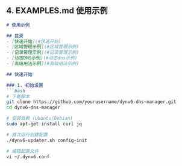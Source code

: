 
## 4. EXAMPLES.md 使用示例

```markdown
# 使用示例

## 目录
- [快速开始](#快速开始)
- [区域管理示例](#区域管理示例)
- [记录管理示例](#记录管理示例)
- [动态DNS示例](#动态dns示例)
- [高级用法示例](#高级用法示例)

## 快速开始

### 1. 初始设置
```bash
# 下载脚本
git clone https://github.com/yourusername/dynv6-dns-manager.git
cd dynv6-dns-manager

# 安装依赖 (Ubuntu/Debian)
sudo apt-get install curl jq

# 首次运行创建配置
./dynv6-updater.sh config-init

# 编辑配置文件
vi ~/.dynv6.conf